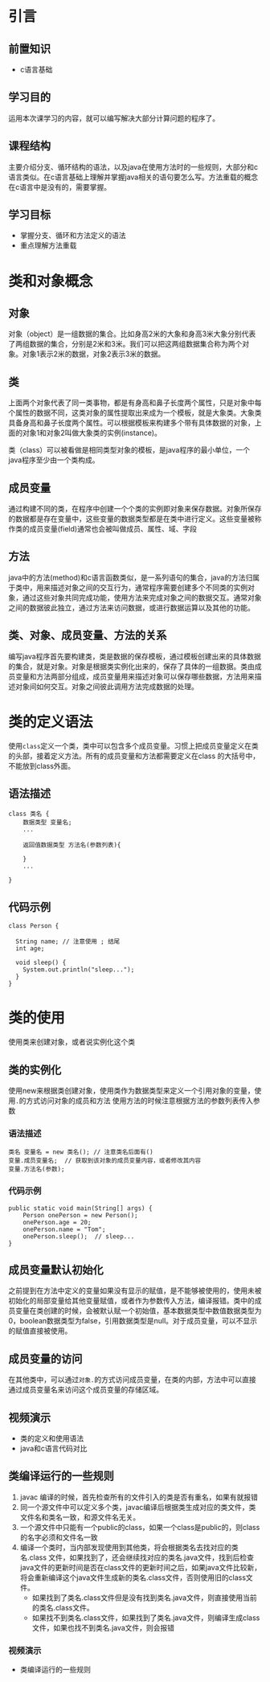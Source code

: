 # 引言

## 前置知识

* c语言基础

## 学习目的

运用本次课学习的内容，就可以编写解决大部分计算问题的程序了。

## 课程结构

主要介绍分支、循环结构的语法，以及java在使用方法时的一些规则，大部分和c语言类似。在c语言基础上理解并掌握java相关的语句要怎么写。方法重载的概念在c语言中是没有的，需要掌握。

## 学习目标

- 掌握分支、循环和方法定义的语法
- 重点理解方法重载

# 类和对象概念

## 对象

对象（object）是一组数据的集合。比如身高2米的大象和身高3米大象分别代表了两组数据的集合，分别是2米和3米。我们可以把这两组数据集合称为两个对象。对象1表示2米的数据，对象2表示3米的数据。

## 类

上面两个对象代表了同一类事物，都是有身高和鼻子长度两个属性，只是对象中每个属性的数据不同，这类对象的属性提取出来成为一个模板，就是大象类。大象类具备身高和鼻子长度两个属性。可以根据模板来构建多个带有具体数据的对象，上面的对象1和对象2叫做大象类的实例(instance)。

类（class）可以被看做是相同类型对象的模板，是java程序的最小单位，一个java程序至少由一个类构成。

## 成员变量

通过构建不同的类，在程序中创建一个个类的实例即对象来保存数据。对象所保存的数据都是存在变量中，这些变量的数据类型都是在类中进行定义。这些变量被称作类的成员变量(field)通常也会被叫做成员、属性、域、字段

## 方法

java中的方法(method)和c语言函数类似，是一系列语句的集合，java的方法归属于类中，用来描述对象之间的交互行为，通常程序需要创建多个不同类的实例对象，通过这些对象共同完成功能，使用方法来完成对象之间的数据交互。通常对象之间的数据彼此独立，通过方法来访问数据，或进行数据运算以及其他的功能。

## 类、对象、成员变量、方法的关系

编写java程序首先要构建类，类是数据的保存模板，通过模板创建出来的具体数据的集合，就是对象。对象是根据类实例化出来的，保存了具体的一组数据。类由成员变量和方法两部分组成，成员变量用来描述对象可以保存哪些数据，方法用来描述对象间如何交互。对象之间彼此调用方法完成数据的处理。

# 类的定义语法

使用`class`定义一个类，类中可以包含多个成员变量。习惯上把成员变量定义在类的头部，接着定义方法。所有的成员变量和方法都需要定义在class 的大括号中，不能放到class外面。

## 语法描述

```
class 类名 {
    数据类型 变量名;
    ...
    
    返回值数据类型 方法名(参数列表){
        
    }
    ...
    
}
```

## 代码示例

```
class Person {

  String name; // 注意使用 ; 结尾
  int age;

  void sleep() {
    System.out.println("sleep...");
  }
}
```

# 类的使用

使用类来创建对象，或者说实例化这个类

## 类的实例化

使用new来根据类创建对象，使用类作为数据类型来定义一个引用对象的变量，使用`.`的方式访问对象的成员和方法
使用方法的时候注意根据方法的参数列表传入参数

### 语法描述

```
类名 变量名 = new 类名(); // 注意类名后面有()
变量.成员变量名;  // 获取到该对象的成员变量内容，或者修改其内容
变量.方法名(参数);
```

### 代码示例

```
public static void main(String[] args) {
    Person onePerson = new Person();
    onePerson.age = 20;
    onePerson.name = "Tom";
    onePerson.sleep();  // sleep...
}
```

## 成员变量默认初始化

之前提到在方法中定义的变量如果没有显示的赋值，是不能够被使用的，使用未被初始化的局部变量给其他变量赋值，或者作为参数传入方法，编译报错。类中的成员变量在类创建的时候，会被默认赋一个初始值，基本数据类型中数值数据类型为0，boolean数据类型为false，引用数据类型是null。对于成员变量，可以不显示的赋值直接被使用。

## 成员变量的访问

在其他类中，可以通过`对象.`的方式访问成员变量，在类的内部，方法中可以直接通过成员变量名来访问这个成员变量的存储区域。

## 视频演示

- 类的定义和使用语法
- java和c语言代码对比

## 类编译运行的一些规则

1. javac 编译的时候，首先检查所有的文件引入的类是否有重名，如果有就报错
2. 同一个源文件中可以定义多个类，javac编译后根据类生成对应的类文件，类文件名和类名一致，和源文件名无关。
3. 一个源文件中只能有一个public的class，如果一个class是public的，则class的名字必须和文件名一致
4. 编译一个类时，当内部发现使用到其他类，将会根据类名去找对应的类名.class 文件，如果找到了，还会继续找对应的类名.java文件，找到后检查java文件的更新时间是否在class文件的更新时间之后，如果java文件比较新，将会重新编译这个java文件生成新的类名.class文件，否则使用旧的class文件。
   - 如果找到了类名.class文件但是没有找到类名.java文件，则直接使用当前的类名.class文件。
   - 如果找不到类名.class文件，如果找到了类名.java文件，则编译生成class文件，如果也找不到类名.java文件，则会报错

### 视频演示

- 类编译运行的一些规则
